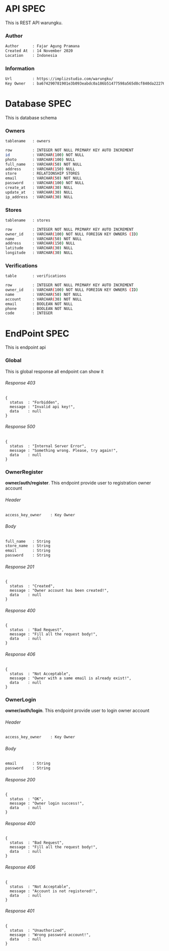 # API SPEC
This is REST API warungku.

### Author
```bash
Author      : Fajar Agung Pramana
Created At  : 14 November 2020
Location    : Indonesia
```

### Information
```bash
Url         : https://implizstudio.com/warungku/
Key Owner   : ba674290781901e3b093eabdc0a186b51477598a565d8cf840da22276c344b51
```

# Database SPEC
This is database schema

### Owners
```bash
tablename   : owners
```
```bash
row         : INTEGER NOT NULL PRIMARY KEY AUTO INCREMENT
id          : VARCHAR(100) NOT NULL
photo       : VARCHAR(100) NULL
full_name   : VARCHAR(50) NOT NULL
address     : VARCHAR(150) NULL
store       : RELATIONSHIP STORES
email       : VARCHAR(50) NOT NULL
password    : VARCHAR(100) NOT NULL
create_at   : VARCHAR(30) NULL
update_at   : VARCHAR(30) NULL
ip_address  : VARCHAR(30) NULL
```

### Stores
```bash
tablename   : stores
```
```bash
row         : INTEGER NOT NULL PRIMARY KEY AUTO INCREMENT
owner_id    : VARCHAR(100) NOT NULL FOREIGN KEY OWNERS (ID)
name        : VARCHAR(50) NOT NULL
address     : VARCHAR(150) NULL 
latitude    : VARCHAR(30) NULL
longitude   : VARCHAR(30) NULL
```

### Verifications
```bash
table       : verifications
```
```bash
row         : INTEGER NOT NULL PRIMARY KEY AUTO INCREMENT
owner_id    : VARCHAR(100) NOT NULL FOREIGN KEY OWNERS (ID)
name        : VARCHAR(50) NOT NULL
account     : VARCHAR(30) NOT NULL
email       : BOOLEAN NOT NULL
phone       : BOOLEAN NOT NULL
code        : INTEGER
```

# EndPoint SPEC
This is endpoint api

### Global
This is global response all endpoint can show it

###### Response 403
```json5
{
  status  : "Forbidden",
  message : "Invalid api key!",
  data    : null 
}
```

###### Response 500
```json5
{
  status  : "Internal Server Error",
  message : "Something wrong. Please, try again!",
  data    : null 
}
```

### OwnerRegister
<b>owner/auth/register</b>. This endpoint provide user to registration owner account
###### Header
```bash
access_key_owner    : Key Owner 
```
###### Body
```bash
full_name   : String
store_name  : String
email       : String
password    : String
```
###### Response 201
```json5
{
  status  : "Created",
  message : "Owner account has been created!",
  data    : null 
}
```
###### Response 400
```json5
{
  status  : "Bad Request",
  message : "Fill all the request body!",
  data    : null 
}
```
###### Response 406
```json5
{
  status  : "Not Acceptable",
  message : "Owner with a same email is already exist!",
  data    : null 
}
```

### OwnerLogin
<b>owner/auth/login</b>. This endpoint provide user to login owner account

###### Header
```bash
access_key_owner    : Key Owner
```
###### Body
```bash
email       : String
password    : String
```
###### Response 200
```json5
{
  status  : "OK",
  message : "Owner login success!",
  data    : null 
}
```
###### Response 400
```json5
{
  status  : "Bad Request",
  message : "Fill all the request body!",
  data    : null 
}
```
###### Response 406
```json5
{
  status  : "Not Acceptable",
  message : "Account is not registered!",
  data    : null 
}
```
###### Response 401
```json5
{
  status  : "Unauthorized",
  message : "Wrong password account!",
  data    : null 
}
```